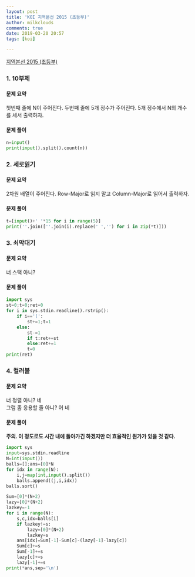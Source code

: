 ```yaml
---
layout: post
title: 'KOI 지역본선 2015 (초등부)'
author: milkclouds
comments: true
date: 2019-03-20 20:57
tags: [koi]

---
```


[지역본선 2015 (초등부)](https://www.acmicpc.net/category/detail/1350)

### 1. 10부제  

#### 문제 요약  
첫번째 줄에 N이 주어진다. 두번째 줄에 5개 정수가 주어진다. 5개 정수에서 N의 개수를 세서 출력하자.

#### 문제 풀이  

```python
n=input()
print(input().split().count(n))
```

### 2. 세로읽기   

#### 문제 요약  
2차원 배열이 주어진다. Row-Major로 읽지 말고 Column-Major로 읽어서 출력하자.

#### 문제 풀이  

```python
t=[input()+' '*15 for i in range(5)]
print(''.join([''.join(i).replace(' ','') for i in zip(*t)]))
```

### 3. 쇠막대기  

#### 문제 요약  
너 스택 아니?

#### 문제 풀이  

```python
import sys
st=0;t=0;ret=0
for i in sys.stdin.readline().rstrip():
	if i=='(':
		st+=1;t=1
	else:
		st-=1
		if t:ret+=st
		else:ret+=1
		t=0
print(ret)
```

### 4. 컬러볼   

#### 문제 요약  
너 정렬 아니? 네  
그럼 좀 응용할 줄 아니? 어 네

#### 문제 풀이  

**주의. 이 정도로도 시간 내에 돌아가긴 하겠지만 더 효율적인 뭔가가 있을 것 같다.**
```python
import sys
input=sys.stdin.readline
N=int(input())
balls=[];ans=[0]*N
for idx in range(N):
    i,j=map(int,input().split())
    balls.append((j,i,idx))
balls.sort()

Sum=[0]*(N+2)
lazy=[0]*(N+2)
lazkey=-1
for i in range(N):
    s,c,idx=balls[i]
    if lazkey!=s:
        lazy=[0]*(N+2)
        lazkey=s
    ans[idx]=Sum[-1]-Sum[c]-(lazy[-1]-lazy[c])
    Sum[c]+=s
    Sum[-1]+=s
    lazy[c]+=s
    lazy[-1]+=s
print(*ans,sep='\n')
```